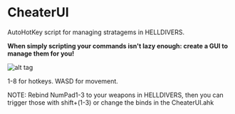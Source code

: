 # CheaterUI
AutoHotKey script for managing stratagems in HELLDIVERS.

**When simply scripting your commands isn't lazy enough: create a GUI to manage them for you!**

![alt tag](http://i.imgur.com/zk5OmuJ.png)

1-8 for hotkeys.
WASD for movement. 

NOTE: Rebind NumPad1-3 to your weapons in HELLDIVERS, then you can trigger those with shift+(1-3) or change the binds in the CheaterUI.ahk

